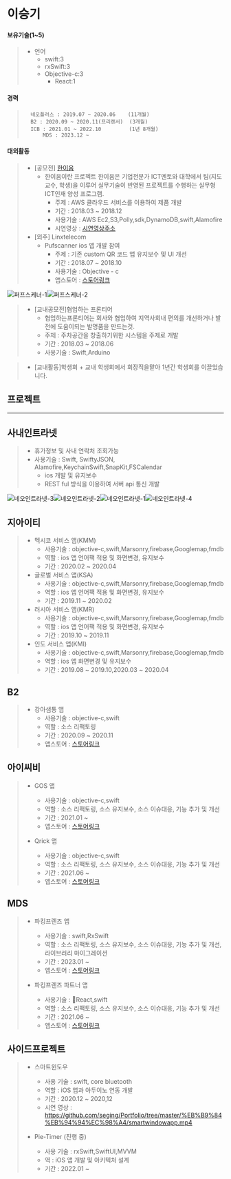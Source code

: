 이승기
=====
 #### 보유기술(1~5)
>	+ 언어	
>		* swift:3
>		* rxSwift:3
>		* Objective-c:3
>	        * React:1	


  #### 경력
>	    네오플러스 : 2019.07 ~ 2020.06    (11개월)
>	    B2 : 2020.09 ~ 2020.11(프리랜서)  (3개월)
>	    ICB : 2021.01 ~ 2022.10         (1년 8개월)
>           MDS : 2023.12 ~


 #### 대외활동

>	* [공모전] [한이음](https://www.hanium.or.kr/portal/index.do "한이음홈페이지")			
>		+ 한이음이란 프로젝트 한이음은 기업전문가 ICT멘토와 대학에서 팀(지도교수, 학생)을 이루어 실무기술이 반영된 프로젝트를 수행하는 실무형 ICT인재 양성 프로그램.   
>			+ 주제 : AWS 클라우드 서비스를 이용하여 제품 개발
>			+ 기간 : 2018.03 ~ 2018.12
>			+ 사용기술 : AWS Ec2,S3,Polly,sdk,DynamoDB,swift,Alamofire
>			+ 시연영상 : [시연영상주소](https://www.youtube.com/watch?v=cranY6sji4g&feature=youtu.be "한이음 제품시연영상")
>	* [외주] Linxtelecom
>		+ Pufscanner ios 앱 개발 참여
>			+ 주제 : 기존 custom QR 코드 앱 유지보수 및 UI 개선
>			+ 기간 : 2018.07 ~ 2018.10
>			+ 사용기술 : Objective - c
>			+ 앱스토어 : [스토어링크](https://itunes.apple.com/kr/app/pufscanner/id1084263211?mt=8)
>
>
![퍼프스케너-1](https://github.com/seging/Portfolio/blob/master/image/%ED%8D%BC%ED%94%84%EC%8A%A4%EC%BC%80%EB%84%88-1.jpg)![퍼프스케너-2](https://github.com/seging/Portfolio/blob/master/image/%ED%8D%BC%ED%94%84%EC%8A%A4%EC%BC%80%EB%84%88-2.jpg)

>	* [교내공모전]협업하는 프론티어
>		+ 협업하는프론티어는 회사와 협업하여 지역사회내 편의를 개선하거나 발전에 도움이되는 발명품을 만드는것.   
>		+ 주제 : 주차공간을 창출하기위한 시스템을 주제로 개발
>		+ 기간 : 2018.03 ~ 2018.06
>		+ 사용기술 : Swift,Arduino

>	* [교내활동]학생회
		+ 교내 학생회에서 회장직을맡아 1년간 학생회를 이끌었습니다.


프로젝트
-------

***
## 사내인트라넷
>
>	+ 휴가정보 및 사내 연락처 조회가능
>	+ 사용기술 : Swift, SwiftyJSON, Alamofire,KeychainSwift,SnapKit,FSCalendar
>		+ ios 개발 및 유지보수
>		+ REST ful 방식을 이용하여 서버 api 통신 개발
>
![네오인트라넷-3](https://github.com/seging/Portfolio/blob/master/image/%EB%84%A4%EC%98%A4%EC%9D%B8%ED%8A%B8%EB%9D%BC%EB%84%B7-3.jpg)![네오인트라넷-2](https://github.com/seging/Portfolio/blob/master/image/%EB%84%A4%EC%98%A4%EC%9D%B8%ED%8A%B8%EB%9D%BC%EB%84%B7-2.jpg)![네오인트라넷-1](https://github.com/seging/Portfolio/blob/master/image/%EB%84%A4%EC%98%A4%EC%9D%B8%ED%8A%B8%EB%9D%BC%EB%84%B7-1.jpg)![네오인트라넷-4](https://github.com/seging/Portfolio/blob/master/image/%EB%84%A4%EC%98%A4%EC%9D%B8%ED%8A%B8%EB%9D%BC%EB%84%B7-4.jpg)


## 지아이티
>
>	+ 멕시코 서비스 앱(KMM)
>		+ 사용기술 : objective-c,swift,Marsonry,firebase,Googlemap,fmdb
>		+ 역할 : ios 앱 언어팩 적용 및 화면변경, 유지보수
>		+ 기간 : 2020.02 ~ 2020.04
>	+ 글로벌 서비스 앱(KSA)
>		+ 사용기술 : objective-c,swift,Marsonry,firebase,Googlemap,fmdb
>		+ 역할 : ios 앱 언어팩 적용 및 화면변경, 유지보수
>		+ 기간 : 2019.11 ~ 2020.02
>	+ 러시아 서비스 앱(KMR)
>		+ 사용기술 : objective-c,swift,Marsonry,firebase,Googlemap,fmdb
>		+ 역할 : ios 앱 언어팩 적용 및 화면변경, 유지보수
>		+ 기간 : 2019.10 ~ 2019.11
>	+ 인도 서비스 앱(KMI)
>		+ 사용기술 : objective-c,swift,Marsonry,firebase,Googlemap,fmdb
>		+ 역할 : ios 앱 화면변경 및 유지보수
>		+ 기간 : 2019.08 ~ 2019.10,2020.03 ~ 2020.04


## B2
>
>	+ 강아샘통 앱
>		+ 사용기술 : objective-c,swift
>		+ 역할 : 소스 리팩토링
>		+ 기간 : 2020.09 ~ 2020.11
>		+ 앱스토어 : [스토어링크](https://apps.apple.com/kr/app/%EA%B0%95%EC%95%84%EC%83%98%ED%86%B5/id1295938279)


## 아이씨비
>
>	+ GOS 앱
>		+ 사용기술 : objective-c,swift
>		+ 역할 : 소스 리팩토링, 소스 유지보수, 소스 이슈대응, 기능 추가 및 개선
>		+ 기간 : 2021.01 ~ 
>		+ 앱스토어 : [스토어링크](https://apps.apple.com/kr/app/gos/id1509217154)
>
>	+ Qrick 앱
>		+ 사용기술 : objective-c,swift
>		+ 역할 : 소스 리팩토링, 소스 유지보수, 소스 이슈대응, 기능 추가 및 개선
>		+ 기간 : 2021.06 ~
>		+ 앱스토어 : [스토어링크](https://apps.apple.com/us/app/qrick/id1331822769)

## MDS
>
>	+ 파킹프렌즈 앱
>		+ 사용기술 : swift,RxSwift
>		+ 역할 : 소스 리팩토링, 소스 유지보수, 소스 이슈대응, 기능 추가 및 개선,라이브러리 마이그레이션
>		+ 기간 : 2023.01 ~ 
>		+ 앱스토어 : [스토어링크](https://apps.apple.com/us/app/%ED%8C%8C%ED%82%B9%ED%94%84%EB%A0%8C%EC%A6%88/id1437488741)
>
>	+ 파킹프렌즈 파트너 앱
>		+ 사용기술 : React,swift
>		+ 역할 : 소스 리팩토링, 소스 유지보수, 소스 이슈대응, 기능 추가 및 개선
>		+ 기간 : 2021.06 ~
>		+ 앱스토어 : [스토어링크](https://apps.apple.com/us/app/%ED%8C%8C%ED%82%B9%ED%94%84%EB%A0%8C%EC%A6%88-%ED%8C%8C%ED%8A%B8%EB%84%88/id1456976566)

사이드프로젝트
-------    
>
>	+ 스마트윈도우
>		+ 사용 기술 : swift, core bluetooth
>		+ 역할 : iOS 앱과 아두이노 연동 개발
>		+ 기간 : 2020.12 ~ 2020,12
>	 	+ 시연 영상 : https://github.com/seging/Portfolio/tree/master/%EB%B9%84%EB%94%94%EC%98%A4/smartwindowapp.mp4
>
>	+ Pie-Timer (진행 중)
>		+ 사용 기술 : rxSwift,SwiftUI,MVVM
>		+ 역 : iOS 앱 개발 및 아키텍처 설계
>		+ 기간 : 2022.01 ~
